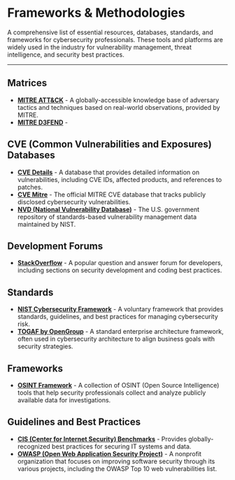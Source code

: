 # Frameworks & Methodologies

A comprehensive list of essential resources, databases, standards, and frameworks for cybersecurity professionals. These tools and platforms are widely used in the industry for vulnerability management, threat intelligence, and security best practices.

---

## Matrices

- **[MITRE ATT&CK](https://attack.mitre.org/)** - A globally-accessible knowledge base of adversary tactics and techniques based on real-world observations, provided by MITRE.
- **[MITRE D3FEND](https://d3fend.mitre.org)** - 

## CVE (Common Vulnerabilities and Exposures) Databases

- **[CVE Details](https://www.cvedetails.com/)** - A database that provides detailed information on vulnerabilities, including CVE IDs, affected products, and references to patches.
- **[CVE Mitre](https://cve.mitre.org/)** - The official MITRE CVE database that tracks publicly disclosed cybersecurity vulnerabilities.
- **[NVD (National Vulnerability Database)](https://nvd.nist.gov/)** - The U.S. government repository of standards-based vulnerability management data maintained by NIST.

## Development Forums

- **[StackOverflow](https://stackoverflow.com/)** - A popular question and answer forum for developers, including sections on security development and coding best practices.

## Standards

- **[NIST Cybersecurity Framework](https://www.nist.gov/cybersecurity)** - A voluntary framework that provides standards, guidelines, and best practices for managing cybersecurity risk.
- **[TOGAF by OpenGroup](https://www.opengroup.org/togaf)** - A standard enterprise architecture framework, often used in cybersecurity architecture to align business goals with security strategies.

## Frameworks

- **[OSINT Framework](https://osintframework.com/)** - A collection of OSINT (Open Source Intelligence) tools that help security professionals collect and analyze publicly available data for investigations.

## Guidelines and Best Practices

- **[CIS (Center for Internet Security) Benchmarks](https://www.cisecurity.org/)** - Provides globally-recognized best practices for securing IT systems and data.
- **[OWASP (Open Web Application Security Project)](https://owasp.org)** - A nonprofit organization that focuses on improving software security through its various projects, including the OWASP Top 10 web vulnerabilities list.
